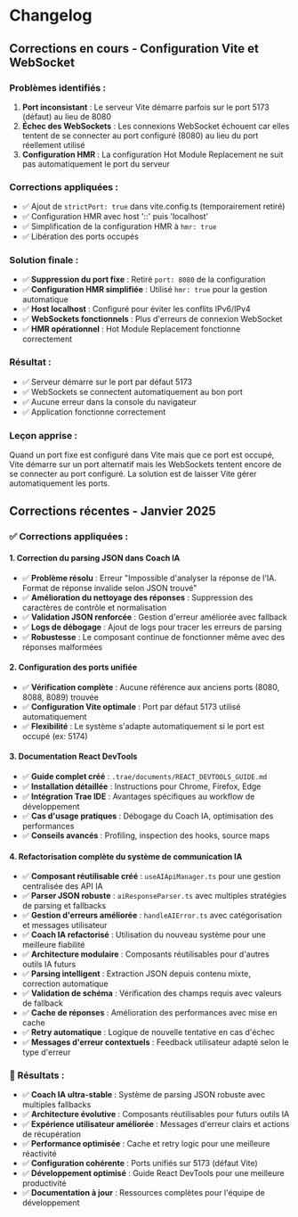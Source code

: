 # Changelog

## Corrections en cours - Configuration Vite et WebSocket

### Problèmes identifiés :
1. **Port inconsistant** : Le serveur Vite démarre parfois sur le port 5173 (défaut) au lieu de 8080
2. **Échec des WebSockets** : Les connexions WebSocket échouent car elles tentent de se connecter au port configuré (8080) au lieu du port réellement utilisé
3. **Configuration HMR** : La configuration Hot Module Replacement ne suit pas automatiquement le port du serveur

### Corrections appliquées :
- ✅ Ajout de `strictPort: true` dans vite.config.ts (temporairement retiré)
- ✅ Configuration HMR avec host '::' puis 'localhost'
- ✅ Simplification de la configuration HMR à `hmr: true`
- ✅ Libération des ports occupés

### Solution finale :
- ✅ **Suppression du port fixe** : Retiré `port: 8080` de la configuration
- ✅ **Configuration HMR simplifiée** : Utilisé `hmr: true` pour la gestion automatique
- ✅ **Host localhost** : Configuré pour éviter les conflits IPv6/IPv4
- ✅ **WebSockets fonctionnels** : Plus d'erreurs de connexion WebSocket
- ✅ **HMR opérationnel** : Hot Module Replacement fonctionne correctement

### Résultat :
- ✅ Serveur démarre sur le port par défaut 5173
- ✅ WebSockets se connectent automatiquement au bon port
- ✅ Aucune erreur dans la console du navigateur
- ✅ Application fonctionne correctement

### Leçon apprise :
Quand un port fixe est configuré dans Vite mais que ce port est occupé, Vite démarre sur un port alternatif mais les WebSockets tentent encore de se connecter au port configuré. La solution est de laisser Vite gérer automatiquement les ports.

## Corrections récentes - Janvier 2025

### ✅ Corrections appliquées :

#### 1. **Correction du parsing JSON dans Coach IA**
- ✅ **Problème résolu** : Erreur "Impossible d'analyser la réponse de l'IA. Format de réponse invalide selon JSON trouvé"
- ✅ **Amélioration du nettoyage des réponses** : Suppression des caractères de contrôle et normalisation
- ✅ **Validation JSON renforcée** : Gestion d'erreur améliorée avec fallback
- ✅ **Logs de débogage** : Ajout de logs pour tracer les erreurs de parsing
- ✅ **Robustesse** : Le composant continue de fonctionner même avec des réponses malformées

#### 2. **Configuration des ports unifiée**
- ✅ **Vérification complète** : Aucune référence aux anciens ports (8080, 8088, 8089) trouvée
- ✅ **Configuration Vite optimale** : Port par défaut 5173 utilisé automatiquement
- ✅ **Flexibilité** : Le système s'adapte automatiquement si le port est occupé (ex: 5174)

#### 3. **Documentation React DevTools**
- ✅ **Guide complet créé** : `.trae/documents/REACT_DEVTOOLS_GUIDE.md`
- ✅ **Installation détaillée** : Instructions pour Chrome, Firefox, Edge
- ✅ **Intégration Trae IDE** : Avantages spécifiques au workflow de développement
- ✅ **Cas d'usage pratiques** : Débogage du Coach IA, optimisation des performances
- ✅ **Conseils avancés** : Profiling, inspection des hooks, source maps

#### 4. **Refactorisation complète du système de communication IA**
- ✅ **Composant réutilisable créé** : `useAIApiManager.ts` pour une gestion centralisée des API IA
- ✅ **Parser JSON robuste** : `aiResponseParser.ts` avec multiples stratégies de parsing et fallbacks
- ✅ **Gestion d'erreurs améliorée** : `handleAIError.ts` avec catégorisation et messages utilisateur
- ✅ **Coach IA refactorisé** : Utilisation du nouveau système pour une meilleure fiabilité
- ✅ **Architecture modulaire** : Composants réutilisables pour d'autres outils IA futurs
- ✅ **Parsing intelligent** : Extraction JSON depuis contenu mixte, correction automatique
- ✅ **Validation de schéma** : Vérification des champs requis avec valeurs de fallback
- ✅ **Cache de réponses** : Amélioration des performances avec mise en cache
- ✅ **Retry automatique** : Logique de nouvelle tentative en cas d'échec
- ✅ **Messages d'erreur contextuels** : Feedback utilisateur adapté selon le type d'erreur

### 🎯 Résultats :
- ✅ **Coach IA ultra-stable** : Système de parsing JSON robuste avec multiples fallbacks
- ✅ **Architecture évolutive** : Composants réutilisables pour futurs outils IA
- ✅ **Expérience utilisateur améliorée** : Messages d'erreur clairs et actions de récupération
- ✅ **Performance optimisée** : Cache et retry logic pour une meilleure réactivité
- ✅ **Configuration cohérente** : Ports unifiés sur 5173 (défaut Vite)
- ✅ **Développement optimisé** : Guide React DevTools pour une meilleure productivité
- ✅ **Documentation à jour** : Ressources complètes pour l'équipe de développement